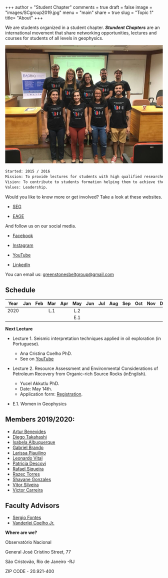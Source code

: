 +++
author = "Student Chapter"
comments = true
draft = false
image = "images/SCgroup2019.jpg"
menu = "main"
share = true
slug = "Topic 1"
title= "About"
+++

We are students organized in a student chapter. ***Stundent Chapters*** are an international movement that share networking opportunities, lectures and courses for students of all levels in geophysics. 

![The National Observatory Green Stone Belt](images/SCgroup2019.jpg)

```bash
Started: 2015 / 2016
Mission: To provide lectures for students with high qualified researchers and professionals among all fields of geophysics.
Vision: To contribute to students formation helping them to achieve their professional goals. 
Values: Leadership. 
```

Would you like to know more or get involved? Take a look at these websites.

* [SEG](https://seg.org/Education/Student-Early-Career/Student-Chapters/Student-Chapter-Details)

* [EAGE](https://www.eage.org/en/about-eage/local-chapters)

And follow us on our social media.

* [Facebook](https://www.facebook.com/ONcapituloestudantil/?eid=ARADDmvXWpfzlAz8fuinnxkbqLosZyMj8Ev9vGS1p1r_GXLO6SSjefbD0Vyy7BIiTj6v8iP_nzBIISIg)

* [Instagram](https://instagram.com/oncapituloestudantil?igshid=4utqmi98fmsf)

* [YouTube](https://www.youtube.com/channel/UCMMoLqi2N2NDKXP9b-nkjFw)

* [LinkedIn](https://www.linkedin.com/in/oncapituloestudantil)


You can email us: greenstonesbeltgroup@gmail.com


## Schedule

Year      | Jan   |   Feb|   Mar|   Apr|   May|   Jun|  Jul|   Aug|   Sep|   Oct|   Nov| Dec
----------|:-----:|:----:|:----:|:----:|:----:|:----:|:---:|:----:|:----:|:----:|:----:|:----:
2020      |       |      |L.1   |      | L.2  |      |     |      |      |      |      |
	  |       |      |      |      | E.1  |      |     |      |      |      |      |


**Next Lecture**

* Lecture 1. Seismic interpretation techniques applied in oil exploration (in Portuguese).
	* Ana Cristina Coelho PhD.
	* See on [YouTube](https://www.youtube.com/watch?v=fmeP00DsJsc)

* Lecture 2. Resource Assessment and Environmental Considerations of Petroleum Recovery from Organic-rich Source Rocks (inEnglish).
	* Yucel Akkutlu PhD.
	* Date: May 14th.
	* Application form: [Registration](https://forms.gle/jEfpiGuxD68wrHk1A). 

* E.1. Women in Geophysics


## Members 2019/2020:

* [Artur Benevides](http://lattes.cnpq.br/7097271152547438)
* [Diego Takahashi](http://lattes.cnpq.br/4939493474727725)
* [Isabela Albuquerque](http://lattes.cnpq.br/3423492683662305)
* [Gabriel Brando](http://lattes.cnpq.br/3219086310209514)
* [Larissa Piauilino](http://lattes.cnpq.br/8427378352823905)
* [Leonardo Vital](http://lattes.cnpq.br/3155435296388448)
* [Patricia Descovi](http://lattes.cnpq.br/5236383391725164)
* [Rafael Siqueira](http://lattes.cnpq.br/8772038626062115)
* [Razec Torres](http://lattes.cnpq.br/6070226133252234)
* [Shayane Gonzales](http://lattes.cnpq.br/5954916221599872)
* [Vitor Silveira](http://lattes.cnpq.br/6212331756825049)
* [Victor Carreira](http://lattes.cnpq.br/9663791782095105)

## Faculty Advisors
* [Sergio Fontes](http://lattes.cnpq.br/8537150955145617)
* [Vanderlei Coelho Jr.](http://lattes.cnpq.br/4332841435949533)

**Where are we?**

Observatório Nacional

General José Cristino Street, 77

São Cristovão, Rio de Janeiro -RJ

ZIP CODE -  20.921-400

